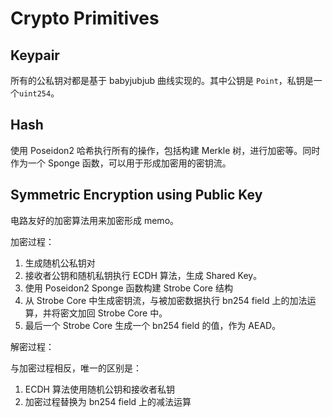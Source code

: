 # Crypto Primitives

## Keypair

所有的公私钥对都是基于 babyjubjub 曲线实现的。其中公钥是 `Point`，私钥是一个`uint254`。

## Hash

使用 Poseidon2 哈希执行所有的操作，包括构建 Merkle 树，进行加密等。同时作为一个 Sponge 函数，可以用于形成加密用的密钥流。

## Symmetric Encryption using Public Key

电路友好的加密算法用来加密形成 memo。

加密过程：

1. 生成随机公私钥对
2. 接收者公钥和随机私钥执行 ECDH 算法，生成 Shared Key。
3. 使用 Poseidon2 Sponge 函数构建 Strobe Core 结构
4. 从 Strobe Core 中生成密钥流，与被加密数据执行 bn254 field 上的加法运算，并将密文加回 Strobe Core 中。
5. 最后一个 Strobe Core 生成一个 bn254 field 的值，作为 AEAD。

解密过程：

与加密过程相反，唯一的区别是：

1. ECDH 算法使用随机公钥和接收者私钥
2. 加密过程替换为 bn254 field 上的减法运算

